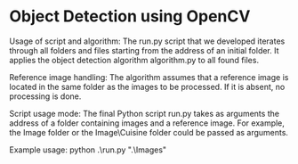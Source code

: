 # Object Detection using OpenCV
 
Usage of script and algorithm: 
The run.py script that we developed iterates through all folders and files starting from the address of an initial folder. It applies the object detection algorithm algorithm.py to all found files. 

Reference image handling: 
The algorithm assumes that a reference image is located in the same folder as the images to be processed. If it is absent, no processing is done. 

Script usage mode: 
The final Python script run.py takes as arguments the address of a folder containing images and a reference image. For example, the Image folder or the Image\Cuisine folder could be passed as arguments.

Example usage:
python .\run.py ".\Images\"